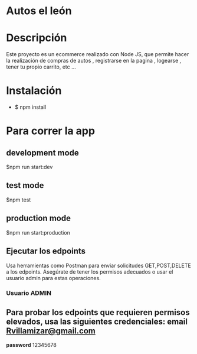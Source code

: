 #                                                         Autos el león

# Descripción 
Este proyecto es un ecommerce realizado con Node JS, que permite hacer la realización de compras de autos , registrarse en la pagina , logearse , tener tu propio carrito, etc ...

# Instalación
- $ npm install  

# Para correr la app
## development mode
 $npm run start:dev
## test mode
 $npm test
## production mode
 $npm run start:production

## Ejecutar los edpoints ##
Usa herramientas como Postman para enviar solicitudes GET,POST,DELETE a los edpoints.
Asegúrate de tener los permisos adecuados o usar el usuario admin para estas operaciones.

### Usuario ADMIN
Para probar los edpoints que requieren permisos elevados, usa las siguientes credenciales:
**email** Rvillamizar@gmail.com 
---
**password** 12345678
